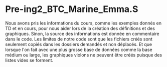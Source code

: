 # Pre-ing2_BTC_Marine_Emma.S
Nous avons pris les informations du cours, comme les exemples donnés en TD et en cours, pour nous aider lors de la création des définitions et des graphiques. Sinon, la source des informations est donnée en commentaire dans le code.
Les limites de notre code sont que les fichiers créés sont seulement copiés dans les dossiers demandés et non déplacés. Et que lorsque l'on fait avec une plus grosse base de données comme la base médium ou large, les graphiques violons ne peuvent être créés puisque des listes vides se forment.
